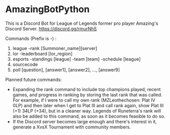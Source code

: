 # AmazingBotPython

This is a Discord Bot for League of Legends former pro player Amazing's Discord Server. https://discord.gg/rmurNhS

Commands (Prefix is -) :
1. league
	-rank [Summoner_name][server]
2. lor 
	-leaderboard [lor_region]
3. esports 
	-standings [league]
	-team [team]
	-schedule [league]
4. sourcecode
5. poll [question], [answer1], [answer2], ..., [answer9]

Planned future commands:
- Expanding the rank command to include top champions played, recent games, and progress in ranking by storing the last rank that was called. For example, if I were to call my own rank (MZLeothechosen: Plat IV 0LP) and then later when I get to Plat III and call rank again, show Plat III (+1) 34LP (+34), but in a cleaner way. Legends of Runeterra's rank will also be added to this command, as soon as it becomes feasible to do so. 
- If the Discord server becomes large enough and there's interest in it, generate a XvsX Tournament with community members.
